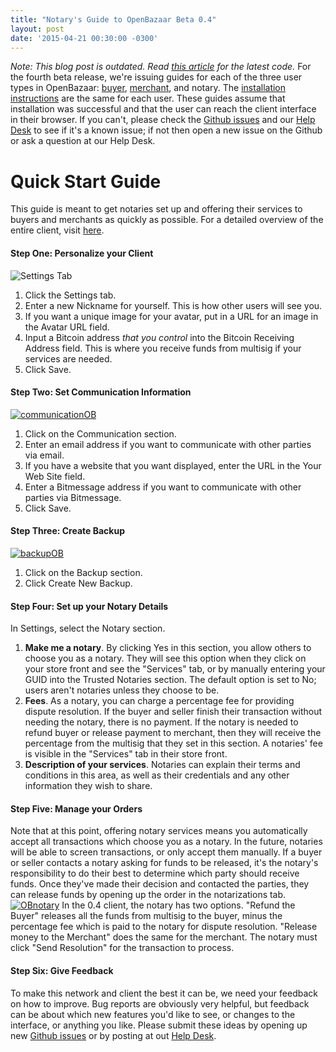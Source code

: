 ```yaml
---
title: "Notary's Guide to OpenBazaar Beta 0.4" 
layout: post
date: '2015-04-21 00:30:00 -0300'
---
```

        
_Note: This blog post is outdated. Read [this article](https://blog.openbazaar.org/three-openbazaar-code-repositories-created/) for the latest code._ For the fourth beta release, we're issuing guides for each of the three user types in OpenBazaar: [buyer](https://blog.openbazaar.org/buyers-guide-to-openbazaar-beta-0-4), [merchant](https://blog.openbazaar.org/merchants-guide-to-openbazaar-beta-0-4/), and notary. The [installation instructions](https://blog.openbazaar.org/openbazaar-beta-0-4-0-portobello-is-released/) are the same for each user. These guides assume that installation was successful and that the user can reach the client interface in their browser. If you can't, please check the [Github issues](https://github.com/OpenBazaar/OpenBazaar/issues) and our [Help Desk](https://openbazaar.zendesk.com/hc/en-us) to see if it's a known issue; if not then open a new issue on the Github or ask a question at our Help Desk.

Quick Start Guide
=================

This guide is meant to get notaries set up and offering their services to buyers and merchants as quickly as possible. For a detailed overview of the entire client, visit [here](https://blog.openbazaar.org/detailed-overview-of-openbazaar/).

#### Step One: Personalize your Client

![Settings Tab](http://i.imgur.com/28L8coh.gif)

1.  Click the Settings tab.
2.  Enter a new Nickname for yourself. This is how other users will see you.
3.  If you want a unique image for your avatar, put in a URL for an image in the Avatar URL field.
4.  Input a Bitcoin address _that you control_ into the Bitcoin Receiving Address field. This is where you receive funds from multisig if your services are needed.
5.  Click Save.

#### Step Two: Set Communication Information

[![communicationOB](https://blog.openbazaar.org/wp-content/uploads/2015/04/communicationOB-1024x409.png)](https://blog.openbazaar.org/wp-content/uploads/2015/04/communicationOB.png)

1.  Click on the Communication section.
2.  Enter an email address if you want to communicate with other parties via email.
3.  If you have a website that you want displayed, enter the URL in the Your Web Site field.
4.  Enter a Bitmessage address if you want to communicate with other parties via Bitmessage.
5.  Click Save.

#### Step Three: Create Backup

[![backupOB](https://blog.openbazaar.org/wp-content/uploads/2015/04/backupOB-1024x366.png)](https://blog.openbazaar.org/wp-content/uploads/2015/04/backupOB.png)

1.  Click on the Backup section.
2.  Click Create New Backup.

#### Step Four: Set up your Notary Details

In Settings, select the Notary section.

1.  **Make me a notary**. By clicking Yes in this section, you allow others to choose you as a notary. They will see this option when they click on your store front and see the "Services" tab, or by manually entering your GUID into the Trusted Notaries section. The default option is set to No; users aren't notaries unless they choose to be.
2.  **Fees**. As a notary, you can charge a percentage fee for providing dispute resolution. If the buyer and seller finish their transaction without needing the notary, there is no payment. If the notary is needed to refund buyer or release payment to merchant, then they will receive the percentage from the multisig that they set in this section. A notaries' fee is visible in the "Services" tab in their store front.
3.  **Description of your services**. Notaries can explain their terms and conditions in this area, as well as their credentials and any other information they wish to share.

#### Step Five: Manage your Orders

Note that at this point, offering notary services means you automatically accept all transactions which choose you as a notary. In the future, notaries will be able to screen transactions, or only accept them manually. If a buyer or seller contacts a notary asking for funds to be released, it's the notary's responsibility to do their best to determine which party should receive funds. Once they've made their decision and contacted the parties, they can release funds by opening up the order in the notarizations tab. [![OBnotary](https://blog.openbazaar.org/wp-content/uploads/2015/04/OBnotary-1024x829.png)](https://blog.openbazaar.org/wp-content/uploads/2015/04/OBnotary.png) In the 0.4 client, the notary has two options. "Refund the Buyer" releases all the funds from multisig to the buyer, minus the percentage fee which is paid to the notary for dispute resolution. "Release money to the Merchant" does the same for the merchant. The notary must click "Send Resolution" for the transaction to process.

#### Step Six: Give Feedback

To make this network and client the best it can be, we need your feedback on how to improve. Bug reports are obviously very helpful, but feedback can be about which new features you'd like to see, or changes to the interface, or anything you like. Please submit these ideas by opening up new [Github issues](https://github.com/OpenBazaar/OpenBazaar/issues) or by posting at out [Help Desk](https://openbazaar.zendesk.com/hc/en-us).